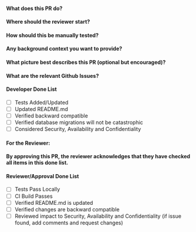 #### What does this PR do?

#### Where should the reviewer start?

#### How should this be manually tested?

#### Any background context you want to provide?

#### What picture best describes this PR (optional but encouraged)?

#### What are the relevant Github Issues?

#### Developer Done List

- [ ] Tests Added/Updated
- [ ] Updated README.md
- [ ] Verified backward compatible
- [ ] Verified database migrations will not be catastrophic
- [ ] Considered Security, Availability and Confidentiality

#### For the Reviewer:

#### By approving this PR, the reviewer acknowledges that they have checked all items in this done list.

#### Reviewer/Approval Done List

- [ ] Tests Pass Locally
- [ ] CI Build Passes
- [ ] Verified README.md is updated
- [ ] Verified changes are backward compatible
- [ ] Reviewed impact to Security, Availability and Confidentiality (if issue found, add comments and request changes)